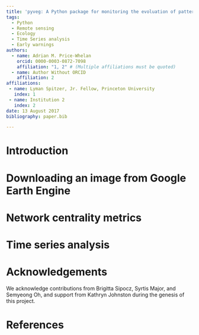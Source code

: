 ```yaml
---
title: 'pyveg: A Python package for monitoring the evoluation of patterned vegetation using Google Earth Engine'
tags:
  - Python
  - Remote sensing
  - Ecology
  - Time Series analysis
  - Early warnings 
authors:
  - name: Adrian M. Price-Whelan
    orcid: 0000-0003-0872-7098
    affiliation: "1, 2" # (Multiple affiliations must be quoted)
  - name: Author Without ORCID
    affiliation: 2
affiliations:
 - name: Lyman Spitzer, Jr. Fellow, Princeton University
   index: 1
 - name: Institution 2
   index: 2
date: 13 August 2017
bibliography: paper.bib

---
```


# Introduction



# Downloading an image from Google Earth Engine


# Network centrality metrics


# Time series analysis 


# Acknowledgements

We acknowledge contributions from Brigitta Sipocz, Syrtis Major, and Semyeong
Oh, and support from Kathryn Johnston during the genesis of this project.

# References